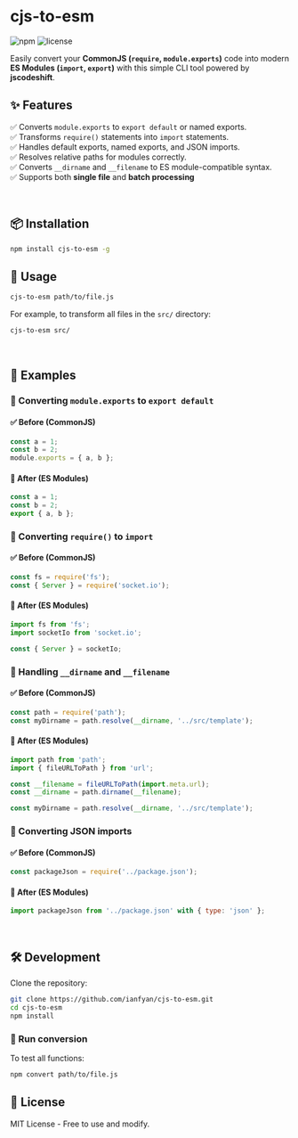 # cjs-to-esm

![npm](https://img.shields.io/npm/v/cjs-to-esm) ![license](https://img.shields.io/npm/l/cjs-to-esm)

Easily convert your **CommonJS (`require`, `module.exports`)** code into modern **ES Modules (`import`, `export`)** with this simple CLI tool powered by **jscodeshift**.

## ✨ Features
✅ Converts `module.exports` to `export default` or named exports.  
✅ Transforms `require()` statements into `import` statements.  
✅ Handles default exports, named exports, and JSON imports.  
✅ Resolves relative paths for modules correctly.  
✅ Converts `__dirname` and `__filename` to ES module-compatible syntax.  
✅ Supports both **single file** and **batch processing**  

&nbsp;

## 📦 Installation
```sh
npm install cjs-to-esm -g
```

## 🚀 Usage
```sh
cjs-to-esm path/to/file.js
```

For example, to transform all files in the `src/` directory:
```sh
cjs-to-esm src/
```

&nbsp;

## 📖 Examples

### **🔹 Converting `module.exports` to `export default`**
#### ✅ Before (CommonJS)
```js
const a = 1;
const b = 2;
module.exports = { a, b };
```
#### 🔄 After (ES Modules)
```js
const a = 1;
const b = 2;
export { a, b };
```

### **🔹 Converting `require()` to `import`**
#### ✅ Before (CommonJS)
```js
const fs = require('fs');
const { Server } = require('socket.io');
```
#### 🔄 After (ES Modules)
```js
import fs from 'fs';
import socketIo from 'socket.io';

const { Server } = socketIo;
```

### **🔹 Handling `__dirname` and `__filename`**
#### ✅ Before (CommonJS)
```js
const path = require('path');
const myDirname = path.resolve(__dirname, '../src/template');
```
#### 🔄 After (ES Modules)
```js
import path from 'path';
import { fileURLToPath } from 'url';

const __filename = fileURLToPath(import.meta.url);
const __dirname = path.dirname(__filename);

const myDirname = path.resolve(__dirname, '../src/template');
```

### **🔹 Converting JSON imports**
#### ✅ Before (CommonJS)
```js
const packageJson = require('../package.json');
```
#### 🔄 After (ES Modules)
```js
import packageJson from '../package.json' with { type: 'json' };
```

&nbsp;

## 🛠 Development
Clone the repository:
```sh
git clone https://github.com/ianfyan/cjs-to-esm.git
cd cjs-to-esm
npm install
```

### 💚 Run conversion
To test all functions:
```sh
npm convert path/to/file.js
```

## 📄 License
MIT License - Free to use and modify.
